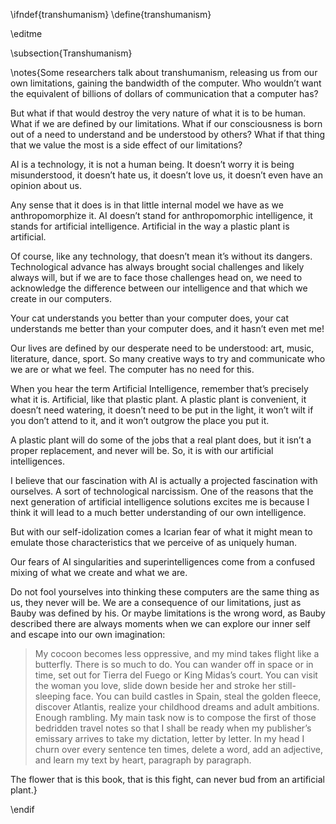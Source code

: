 \ifndef{transhumanism}
\define{transhumanism}

\editme

\subsection{Transhumanism}

\notes{Some researchers talk about transhumanism, releasing us from our own limitations, gaining the bandwidth of the computer. Who wouldn’t want the equivalent of billions of dollars of communication that a computer has?

But what if that would destroy the very nature of what it is to be human. What if we are defined by our limitations. What if our consciousness is born out of a need to understand and be understood by others? What if that thing that we value the most is a side effect of our limitations?

AI is a technology, it is not a human being. It doesn’t worry it is being misunderstood, it doesn’t hate us, it doesn’t love us, it doesn’t even have an opinion about us. 

Any sense that it does is in that little internal model we have as we anthropomorphize it. AI doesn’t stand for anthropomorphic intelligence, it stands for artificial intelligence. Artificial in the way a plastic plant is artificial.

Of course, like any technology, that doesn’t mean it’s without its dangers. Technological advance has always brought social challenges and likely always will, but if we are to face those challenges head on, we need to acknowledge the difference between our intelligence and that which we create in our computers. 

Your cat understands you better than your computer does, your cat understands me better than your computer does, and it hasn’t even met me!

Our lives are defined by our desperate need to be understood: art, music, literature, dance, sport. So many creative ways to try and communicate who we are or what we feel. The computer has no need for this.

When you hear the term Artificial Intelligence, remember that’s precisely what it is. Artificial, like that plastic plant. A plastic plant is convenient, it doesn’t need watering, it doesn’t need to be put in the light, it won’t wilt if you don’t attend to it, and it won’t outgrow the place you put it. 

A plastic plant will do some of the jobs that a real plant does, but it isn’t a proper replacement, and never will be. So, it is with our artificial intelligences. 

I believe that our fascination with AI is actually a projected fascination with ourselves. A sort of technological narcissism. One of the reasons that the next generation of artificial intelligence solutions excites me is because I think it will lead to a much better understanding of our own intelligence.

But with our self-idolization comes a Icarian fear of what it might mean to emulate those characteristics that we perceive of as uniquely human.

Our fears of AI singularities and superintelligences come from a confused mixing of what we create and what we are. 

Do not fool yourselves into thinking these computers are the same thing as us, they never will be.  We are a consequence of our limitations, just as Bauby was defined by his. Or maybe limitations is the wrong word, as Bauby described there are always moments when we can explore our inner self and escape into our own imagination: 

>My cocoon becomes less oppressive, and my mind takes flight like a butterfly. There is so much to do. You can wander off in space or in time, set out for Tierra del Fuego or King Midas’s court. 
> You can visit the woman you love, slide down beside her and stroke her still-sleeping face. You can build castles in Spain, steal the golden fleece, discover Atlantis, realize your childhood dreams and adult ambitions.  
> Enough rambling. My main task now is to compose the first of those bedridden travel notes so that I shall be ready when my publisher’s emissary arrives to take my dictation, letter by letter. In my head I churn over every sentence ten times, delete a word, add an adjective, and learn my text by heart, paragraph by paragraph.

The flower that is this book, that is this fight, can never bud from an artificial plant.}

\endif
